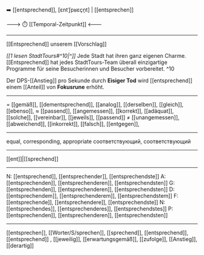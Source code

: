 ➡️ [[entsprechend]], [ɛntˈʃpʁɛçn̩t]  |  [[entsprechen]]

---> ⏱️ [[Temporal-Zeitpunkt]] <---

---
[[Entsprechend]] unserem [[Vorschlag]] 

*[[1 lesen StadtTours#^10|^]]* Jede Stadt hat ihren ganz eigenen Charme. [[Entsprechend]] hat jedes StadtTours-Team überall einzigartige Programme für seine Besucherinnen und Besucher vorbereitet. ^10


Der DPS-[[Anstieg]] pro Sekunde durch **Eisiger Tod** wird [[entsprechend]] einem [[Anteil]] von **Fokusrune** erhöht.


---
= [[gemäß]], [[dementsprechend]], [[analog]], [[derselben]], [[gleich]],  [[ebenso]],
≈ [[passend]], [[angemessen]], [[korrekt]], [[adäquat]],  [[solche]], [[vereinbar]], [[jeweils]],  [[passend]]
≠ [[unangemessen]], [[abweichend]], [[inkorrekt]], [[falsch]],  [[entgegen]],

---
equal, corresponding, appropriate
соответствующий, соответствующий

---
[[ent]]|[[sprechend]]

---
N: [[entsprechend]], [[entsprechender]], [[entsprechendste]]
A: [[entsprechenden]], [[entsprechenderen]], [[entsprechendsten]]
G: [[entsprechenden]], [[entsprechenderen]], [[entsprechendsten]]
D: [[entsprechendem]], [[entsprechenderem]], [[entsprechendstem]]
F: [[entsprechende]], [[entsprechendere]], [[entsprechendste]]
N: [[entsprechendes]], [[entsprechenderes]], [[entsprechendstes]]
P: [[entsprechenden]], [[entsprechenderen]], [[entsprechendsten]]

---
[[entsprechen]], [[Worter/S/sprechen]], [[sprechend]], [[entsprechend]], [[entsprechend]]
, [[jeweilig]], [[erwartungsgemäß]], [[zufolge]], [[Anstieg]], [[derartig]]
